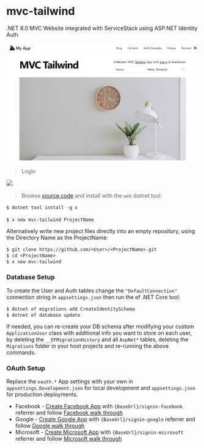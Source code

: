 # mvc-tailwind

.NET 8.0 MVC Website integrated with ServiceStack using ASP.NET Identity Auth

![](https://raw.githubusercontent.com/ServiceStack/Assets/master/csharp-templates/mvc-tailwind.png)

> Login

![](https://raw.githubusercontent.com/ServiceStack/Assets/master/csharp-templates/mvc-tailwind-login.png)

> Browse [source code](https://github.com/NetCoreTemplates/mvc-tailwind) and install with the `web` dotnet tool:

    $ dotnet tool install -g x

    $ x new mvc-tailwind ProjectName

Alternatively write new project files directly into an empty repository, using the Directory Name as the ProjectName:

    $ git clone https://github.com/<User>/<ProjectName>.git
    $ cd <ProjectName>
    $ x new mvc-tailwind

### Database Setup

To create the User and Auth tables change the `"DefaultConnection"` connection string in `appsettings.json` then run the ef .NET Core tool:

    $ dotnet ef migrations add CreateIdentitySchema
    $ dotnet ef database update

If needed, you can re-create your DB schema after modifying your custom `ApplicationUser` class with additional info you want to store on each user, by deleting the `__EFMigrationHistory` and all `AspNet*` tables, deleting the `Migrations` folder in your host projects and re-running the above commands.

### OAuth Setup

Replace the `oauth.*` App settings with your own in `appsettings.Development.json` for local development and `appsettings.json` for production deployments.

 - Facebook - [Create Facebook App](https://developers.facebook.com/apps) with `{BaseUrl}/signin-facebook` referrer and follow [Facebook walk through](https://docs.microsoft.com/en-us/aspnet/core/security/authentication/social/facebook-logins?view=aspnetcore-2.2)
 - Google - [Create Google App](https://console.developers.google.com/apis/credentials) with `{BaseUrl}/signin-google` referrer and follow [Google walk through](https://docs.microsoft.com/en-us/aspnet/core/security/authentication/social/google-logins?view=aspnetcore-2.2)
 - Microsoft - [Create Microsoft App](https://apps.dev.microsoft.com) with `{BaseUrl}/signin-microsoft` referrer and follow [Microsoft walk through](https://docs.microsoft.com/en-us/aspnet/core/security/authentication/social/microsoft-logins?view=aspnetcore-2.2)
